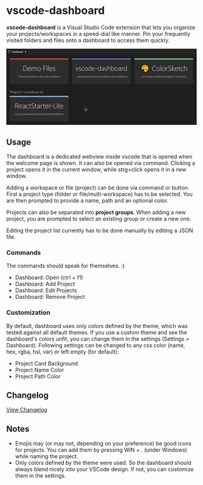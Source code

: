 # vscode-dashboard

**vscode-dashboard** is a Visual Studio Code extension that lets you organize your projects/workspaces in a speed-dial like manner. Pin your frequently visited folders and files onto a dashboard to access them quickly.

![demo-screenshot](screenshot.png)

## Usage

The dashboard is a dedicated webview inside vscode that is opened when the welcome page is shown. It can also be opened via command. Clicking a project opens it in the current window, while strg+click opens it in a new window.

Adding a workspace or file (project) can be done via command or button. First a project type (folder or file/multi-workspace) has to be selected. You are then prompted to provide a name, path and an optional color. 

Projects can also be separated into **project groups**. When adding a new project, you are prompted to select an existing group or create a new one.

Editing the project list currently has to be done manually by editing a JSON file.

### Commands

The commands should speak for themselves. :)

* Dashboard: Open (ctrl + f1)
* Dashboard: Add Project
* Dashboard: Edit Projects
* Dashboard: Remove Project

### Customization

By default, dashboard uses only colors defined by the theme, which was tested against all default themes. If you use a custom theme and see the dashboard's colors unfit, you can change them in the settings (Settings > Dashboard). Following settings can be changed to any css color (name, hex, rgba, hsl, var) or left empty (for default):

* Project Card Background
* Project Name Color
* Project Path Color

## Changelog

[View Changelog](CHANGELOG.md)

## Notes

* Emojis may (or may not, depending on your preference) be good icons for projects. You can add them by pressing WIN + . (under Windows) while naming the project.
* Only colors defined by the theme were used. So the dashboard should always blend nicely into your VSCode design. If not, you can customize them in the settings.